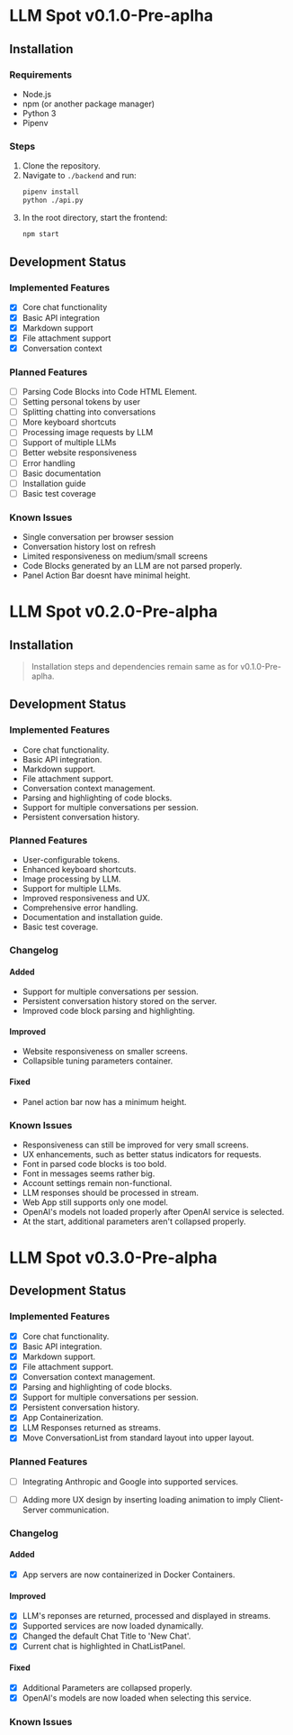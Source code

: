 


# LLM Spot v0.1.0-Pre-aplha


## Installation

### Requirements
- Node.js
- npm (or another package manager)
- Python 3
- Pipenv

### Steps
1. Clone the repository.
2. Navigate to `./backend` and run:
   ```bash
   pipenv install
   python ./api.py
   ```
3. In the root directory, start the frontend:
	```bash
	npm start
	```

## Development Status

### Implemented Features
- [x] Core chat functionality
- [x] Basic API integration
- [x] Markdown support
- [x] File attachment support
- [x] Conversation context

### Planned Features
- [ ] Parsing Code Blocks into Code HTML Element.
- [ ] Setting personal tokens by user
- [ ] Splitting chatting into conversations
- [ ] More keyboard shortcuts
- [ ] Processing image requests by LLM
- [ ] Support of multiple LLMs
- [ ] Better website responsiveness
- [ ] Error handling
- [ ] Basic documentation
- [ ] Installation guide
- [ ] Basic test coverage

### Known Issues
- Single conversation per browser session
- Conversation history lost on refresh
- Limited responsiveness on medium/small screens
- Code Blocks generated by an LLM are not parsed properly.
- Panel Action Bar doesnt have minimal height.

# LLM Spot v0.2.0-Pre-alpha

## Installation

> Installation steps and dependencies remain same as for v0.1.0-Pre-aplha.

## Development Status

### Implemented Features

- Core chat functionality.
- Basic API integration.
- Markdown support.
- File attachment support.
- Conversation context management.
- Parsing and highlighting of code blocks.
- Support for multiple conversations per session.
- Persistent conversation history.

### Planned Features

- User-configurable tokens.
- Enhanced keyboard shortcuts.
- Image processing by LLM.
- Support for multiple LLMs.
- Improved responsiveness and UX.
- Comprehensive error handling.
- Documentation and installation guide.
- Basic test coverage.
### Changelog

#### Added

- Support for multiple conversations per session.
- Persistent conversation history stored on the server.
- Improved code block parsing and highlighting.

#### Improved

- Website responsiveness on smaller screens.
- Collapsible tuning parameters container.

#### Fixed

- Panel action bar now has a minimum height.

### Known Issues

- Responsiveness can still be improved for very small screens.
- UX enhancements, such as better status indicators for requests.
- Font in parsed code blocks is too bold.
- Font in messages seems rather big.
- Account settings remain non-functional.
- LLM responses should be processed in stream.
- Web App still supports only one model.
- OpenAI's models not loaded properly after OpenAI service is selected.
- At the start, additional parameters aren't collapsed properly.

# LLM Spot v0.3.0-Pre-alpha

## Development Status

### Implemented Features

- [x] Core chat functionality.
- [x] Basic API integration.
- [x] Markdown support.
- [x] File attachment support.
- [x] Conversation context management.
- [x] Parsing and highlighting of code blocks.
- [x] Support for multiple conversations per session.
- [x] Persistent conversation history.
- [x] App Containerization.
- [x] LLM Responses returned as streams.
- [x] Move ConversationList from standard layout into upper layout.

### Planned Features
- [ ] Integrating Anthropic and Google into supported services.
- [ ] Adding more UX design by inserting loading animation to imply Client-Server communication.


### Changelog

#### Added

- [x] App servers are now containerized in Docker Containers.

#### Improved

- [x] LLM's reponses are returned, processed and displayed in streams.
- [x] Supported services are now loaded dynamically.
- [x] Changed the default Chat Title to 'New Chat'.
- [x] Current chat is highlighted in ChatListPanel.

#### Fixed

- [x] Additional Parameters are collapsed properly.
- [x] OpenAI's models are now loaded when selecting this service.

### Known Issues
